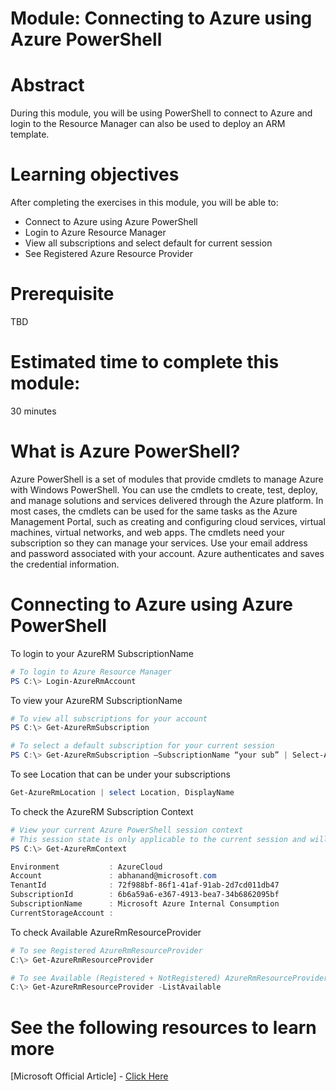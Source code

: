 # Module: Connecting to Azure using Azure PowerShell

# Abstract

During this module, you will be using PowerShell to connect to Azure and login to the Resource Manager
can also be used to deploy an ARM template.

# Learning objectives
After completing the exercises in this module, you will be able to:
* Connect to Azure using Azure PowerShell
* Login to Azure Resource Manager
* View all subscriptions and select default for current session 
* See Registered Azure Resource Provider

# Prerequisite 
TBD

# Estimated time to complete this module:
30 minutes

# What is Azure PowerShell?
Azure PowerShell is a set of modules that provide cmdlets to manage Azure with Windows PowerShell. You can use the cmdlets to create, test, deploy, and manage solutions and services delivered through the Azure platform. In most cases, the cmdlets can be used for the same tasks as the Azure Management Portal, such as creating and configuring cloud services, virtual machines, virtual networks, and web apps. The cmdlets need your subscription so they can manage your services. Use your email address and password associated with your account. Azure authenticates and saves the credential information.

# Connecting to Azure using Azure PowerShell
To login to your AzureRM SubscriptionName
```PowerShell
# To login to Azure Resource Manager
PS C:\> Login-AzureRmAccount
```
To view your AzureRM SubscriptionName

```PowerShell
# To view all subscriptions for your account
PS C:\> Get-AzureRmSubscription

# To select a default subscription for your current session
PS C:\> Get-AzureRmSubscription –SubscriptionName “your sub” | Select-AzureRmSubscription
```

To see Location that can be  under your subscriptions
```PowerShell
Get-AzureRmLocation | select Location, DisplayName
```
To check the AzureRM Subscription Context
```PowerShell
# View your current Azure PowerShell session context
# This session state is only applicable to the current session and will not affect other sessions
PS C:\> Get-AzureRmContext

Environment           : AzureCloud
Account               : abhanand@microsoft.com
TenantId              : 72f988bf-86f1-41af-91ab-2d7cd011db47
SubscriptionId        : 6b6a59a6-e367-4913-bea7-34b6862095bf
SubscriptionName      : Microsoft Azure Internal Consumption
CurrentStorageAccount :
```

To check Available AzureRmResourceProvider
```PowerShell
# To see Registered AzureRmResourceProvider
C:\> Get-AzureRmResourceProvider

# To see Available (Registered + NotRegistered) AzureRmResourceProvider
C:\> Get-AzureRmResourceProvider -ListAvailable
```

# See the following resources to learn more
[Microsoft Official Article] - [Click Here](https://azure.microsoft.com/en-us/documentation/articles/powershell-install-configure/)
